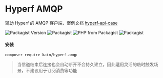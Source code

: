 # Hyperf AMQP

辅助 Hyperf 的 AMQP 客户端，案例文档 [hyperf-api-case](https://hyperf.kainonly.com)

![Packagist Version](https://img.shields.io/packagist/v/kain/hyperf-amqp.svg?style=flat-square)
![Packagist](https://img.shields.io/packagist/dt/kain/hyperf-amqp.svg?color=blue&style=flat-square)
![PHP from Packagist](https://img.shields.io/packagist/php-v/kain/hyperf-amqp.svg?color=blue&style=flat-square)
![Packagist](https://img.shields.io/packagist/l/kain/hyperf-amqp.svg?color=blue&style=flat-square)

#### 安装

```shell
composer require kain/hyperf-amqp
```

> 当信道结束后连接也会自动断开不会持久建立，因此适用灵活的临时触发场景，不建议用于订阅消费等功能
